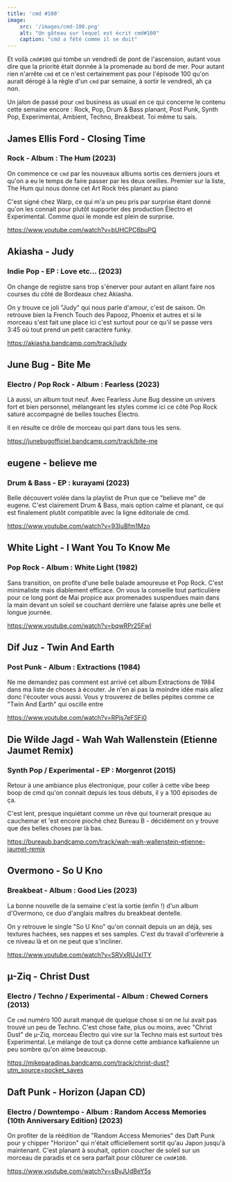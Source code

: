 ```yaml
---
title: 'cmd #100'
image:
    src: '/images/cmd-100.png'
    alt: "Un gâteau sur lequel est écrit cmd#100"
    caption: "cmd a fêté comme il se doit"
---
```


Et voilà `cmd#100` qui tombe un vendredi de pont de l'ascension, autant vous dire que la priorité était donnée à la promenade au bord de mer. Pour autant rien n'arrête `cmd` et ce n'est certainement pas pour l'épisode 100 qu'on aurait dérogé à la règle d'un `cmd` par semaine, à sortir le vendredi, ah ça non.

Un jalon de passé pour `cmd` business as usual en ce qui concerne le contenu cette semaine encore : Rock, Pop, Drum & Bass planant, Post Punk, Synth Pop, Experimental, Ambient, Techno, Breakbeat. Toi même tu sais.



## James Ellis Ford - Closing Time

### Rock - Album : The Hum (2023)

On commence ce `cmd` par les nouveaux albums sortis ces derniers jours et qu'on a eu le temps de faire passer par les deux oreilles. Premier sur la liste, The Hum qui nous donne cet Art Rock très planant au piano

C'est signé chez Warp, ce qui m'a un peu pris par surprise étant donné qu'on les connait pour plutôt supporter des production Électro et Experimental. Comme quoi le monde est plein de surprise.

https://www.youtube.com/watch?v=bUHCPC6buPQ



## Akiasha - Judy

### Indie Pop - EP : Love etc​.​.​. (2023)

On change de registre sans trop s'énerver pour autant en allant faire nos courses du côté de Bordeaux chez Akiasha.

On y trouve ce joli "Judy" qui nous parle d'amour, c'est de saison. On retrouve bien la French Touch des Papooz, Phoenix et autres et si le morceau s'est fait une place ici c'est surtout pour ce qu'il se passe vers 3:45 où tout prend un petit caractère funky.

https://akiasha.bandcamp.com/track/judy



## June Bug - Bite Me

### Electro / Pop Rock - Album : Fearless (2023)

Là aussi, un album tout neuf. Avec Fearless June Bug dessine un univers fort et bien personnel, mélangeant les styles comme ici ce côté Pop Rock saturé accompagné de belles touches Électro. 

Il en résulte ce drôle de morceau qui part dans tous les sens.

https://junebugofficiel.bandcamp.com/track/bite-me



## eugene - believe me

### Drum & Bass - EP : kurayami (2023)

Belle découvert volée dans la playlist de Prun que ce "believe me" de eugene. C'est clairement Drum & Bass, mais option calme et planant, ce qui est finalement plutôt compatible avec la ligne éditoriale de cmd.

https://www.youtube.com/watch?v=93IuBfm1Mzo



## White Light - I Want You To Know Me

### Pop Rock - Album : White Light (1982)

Sans transition, on profite d'une belle balade amoureuse et Pop Rock. C'est minimaliste mais diablement efficace. On vous la conseille tout particulière pour ce long pont de Mai propice aux promenades suspendues main dans la main devant un soleil se couchant derrière une falaise après une belle et longue journée.

https://www.youtube.com/watch?v=bqwRPr25FwI




## Dif Juz - Twin And Earth

### Post Punk - Album : Extractions (1984)

Ne me demandez pas comment est arrivé cet album Extractions de 1984 dans ma liste de choses à écouter. Je n'en ai pas la moindre idée mais allez donc l'écouter vous aussi. Vous y trouverez de belles pépites comme ce "Twin And Earth" qui oscille entre 

https://www.youtube.com/watch?v=RPjs7eFSFi0



## Die Wilde Jagd - Wah Wah Wallenstein (Etienne Jaumet Remix)

### Synth Pop / Experimental - EP : Morgenrot (2015)

Retour à une ambiance plus électronique, pour coller à cette vibe beep boop de cmd qu'on connait depuis les tous débuts, il y a 100 épisodes de ça.

C'est lent, presque inquiétant comme un rêve qui tournerait presque au cauchemar et 'est encore pioché chez Bureau B - décidément on y trouve que des belles choses par là bas.

https://bureaub.bandcamp.com/track/wah-wah-wallenstein-etienne-jaumet-remix



## Overmono - So U Kno

### Breakbeat - Album : Good Lies (2023)

La bonne nouvelle de la semaine c'est la sortie (enfin !) d'un album d'Overmono, ce duo d'anglais maîtres du breakbeat dentelle.

On y retrouve le single "So U Kno" qu'on connait depuis un an déjà, ses textures hachées, ses nappes et ses samples. C'est du travail d'orfèvrerie à ce niveau là et on ne peut que s'incliner.

https://www.youtube.com/watch?v=SRVxRUJxITY



## µ-Ziq - Christ Dust

### Electro / Techno / Experimental - Album : Chewed Corners (2013)

Ce `cmd` numéro 100 aurait manqué de quelque chose si on ne lui avait pas trouvé un peu de Techno. C'est chose faite, plus ou moins, avec "Christ Dust" de µ-Ziq, morceau Électro qui vire sur la Techno mais est surtout très Experimental. Le mélange de tout ça donne cette ambiance kafkaïenne un peu sombre qu'on aime beaucoup.

https://mikeparadinas.bandcamp.com/track/christ-dust?utm_source=pocket_saves



## Daft Punk - Horizon (Japan CD)

### Electro / Downtempo - Album : Random Access Memories (10th Anniversary Edition) (2023)

On profiter de la réédition de "Random Access Memories" des Daft Punk pour y chipper "Horizon" qui n'était officiellement sortit qu'au Japon jusqu'à maintenant. C'est planant à souhait, option coucher de soleil sur un morceau de paradis et ce sera parfait pour clôturer ce `cmd#100`.

https://www.youtube.com/watch?v=sBvJUdBeY5s



